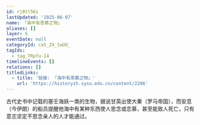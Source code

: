 ```yaml
---
id: rj0tl56i
lastUpdated: '2025-06-07'
name: 「海中有思慕之物」
aliases: []
layer: 5
eventDate: null
categoryId: cat_ZX_twUO_
tagIds:
  - tag_TRpfu-I4
timelineEvents: []
relations: []
titledLinks:
  - title: '链接: 「海中有思慕之物」'
    url: 'https://historyzh.sysu.edu.cn/content/2206'
---
```

古代史书中记载的塞壬海妖一类的生物，据说甘英出使大秦（罗马帝国），而安息（今伊朗）的船员提醒他海中有某种东西使人思念或恋慕，甚至能致人死亡，只有意志坚定不思念亲人的人才能通过。
